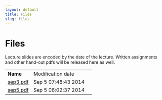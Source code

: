 ```yaml
---
layout: default
title: Files
slug: files
---
```


Files
=====

Lecture slides are encoded by the date of the lecture. Written assignments and other hand-out pdfs will be released here as well.

<table> <tr> <td><b>Name</b><td>Modification date</td><td> <tr><td><a href="files/sep3.pdf">sep3.pdf</td></td><td>Sep 5 07:48:43 2014</td></tr> <tr><td><a href="files/sep5.pdf">sep5.pdf</td></td><td>Sep 5 08:02:37 2014</td></tr> <!-- generated --></table>
